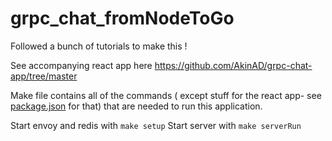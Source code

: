 # grpc_chat_fromNodeToGo
Followed a bunch of tutorials to make this !


See accompanying react app here https://github.com/AkinAD/grpc-chat-app/tree/master


Make file contains all of the commands ( except stuff for the react app- see [package.json](https://github.com/AkinAD/grpc-chat-app/blob/master/package.json) for that) that are needed to run this application.

Start envoy and redis with `make setup`
Start server with `make serverRun`
